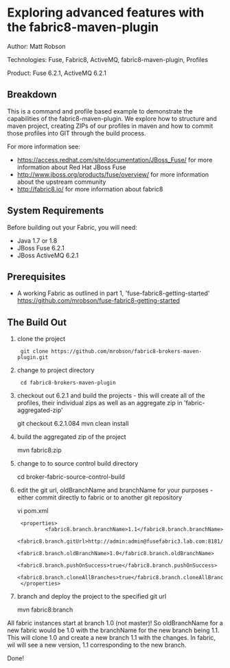 ﻿Exploring advanced features with the fabric8-maven-plugin
=========================================================
Author: Matt Robson

Technologies: Fuse, Fabric8, ActiveMQ, fabric8-maven-plugin, Profiles

Product: Fuse 6.2.1, ActiveMQ 6.2.1

Breakdown                                                                                                                     
---------                                                                                                                     
This is a command and profile based example to demonstrate the capabilities of the fabric8-maven-plugin.  We explore how to structure and maven project, creating ZIPs of our profiles in maven and how to commit those profiles into GIT through the build process.

For more information see:

* <https://access.redhat.com/site/documentation/JBoss_Fuse/> for more information about Red Hat JBoss Fuse
* <http://www.jboss.org/products/fuse/overview/> for more information about the upstream community
* <http://fabric8.io/> for more information about fabric8

System Requirements
-------------------
Before building out your Fabric, you will need:
* Java 1.7 or 1.8
* JBoss Fuse 6.2.1
* JBoss ActiveMQ 6.2.1

Prerequisites
-------------
* A working Fabric as outlined in part 1, 'fuse-fabric8-getting-started' <https://github.com/mrobson/fuse-fabric8-getting-started>

The Build Out                                                                                                             
-------------

1) clone the project

        git clone https://github.com/mrobson/fabric8-brokers-maven-plugin.git

2) change to project directory

        cd fabric8-brokers-maven-plugin

3) checkout out 6.2.1 and build the projects - this will create all of the profiles, their individual zips as well as an aggregate zip in 'fabric-aggregated-zip'

	git checkout 6.2.1.084
	mvn clean install

4) build the aggregated zip of the project

	mvn fabric8:zip

5) change to to source control build directory

	cd broker-fabric-source-control-build

6) edit the git url, oldBranchName and branchName for your purposes - either commit directly to fabric or to another git repository

	vi pom.xml

        <properties>                                                                                                                                                                                 
                <fabric8.branch.branchName>1.1</fabric8.branch.branchName>
                <fabric8.branch.gitUrl>http://admin:admin@fusefabric3.lab.com:8181/git/fabric</fabric8.branch.gitUrl>
                <fabric8.branch.oldBranchName>1.0</fabric8.branch.oldBranchName>
                <fabric8.branch.pushOnSuccess>true</fabric8.branch.pushOnSuccess>
                <fabric8.branch.cloneAllBranches>true</fabric8.branch.cloneAllBranches>
        </properties>

7) branch and deploy the project to the specified git url

	mvn fabric8:branch

All fabric instances start at branch 1.0 (not master)!  So oldBranchName for a new fabric would be 1.0 with the branchName for the new branch being 1.1.  This will clone 1.0 and create a new branch 1.1 with the changes.  In fabric, wil will see a new version, 1.1 corresponding to the new branch.

Done!
